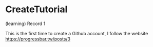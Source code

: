 # CreateTutorial
(learning) Record 1 


This is the first time to create a Github account, 
I follow the website https://progressbar.tw/posts/3
